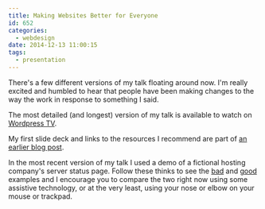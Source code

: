 ```yaml
---
title: Making Websites Better for Everyone
id: 652
categories:
  - webdesign
date: 2014-12-13 11:00:15
tags:
  - presentation
---
```


There's a few different versions of my talk floating around now. I'm really excited and humbled to hear that people have been making changes to the way the work in response to something I said.

The most detailed (and longest) version of my talk is available to watch on [Wordpress TV](http://wordpress.tv/2014/09/02/stephanie-hobson-accessibility-with-css-making-websites-better-for-everyone/).

My first slide deck and links to the resources I recommend are part of [an earlier blog post](http://stephaniehobson.ca/2014/05/14/accessibility-with-css-making-websites-better-for-everyone/).

In the most recent version of my talk I used a demo of a fictional hosting company's server status page. Follow these thinks to see the [bad](http://stephaniehobson.ca/demos/hosting_bad.html) and [good](http://stephaniehobson.ca/demos/hosting_good.html) examples and I encourage you to compare the two right now using some assistive technology, or at the very least, using your nose or elbow on your mouse or trackpad.
